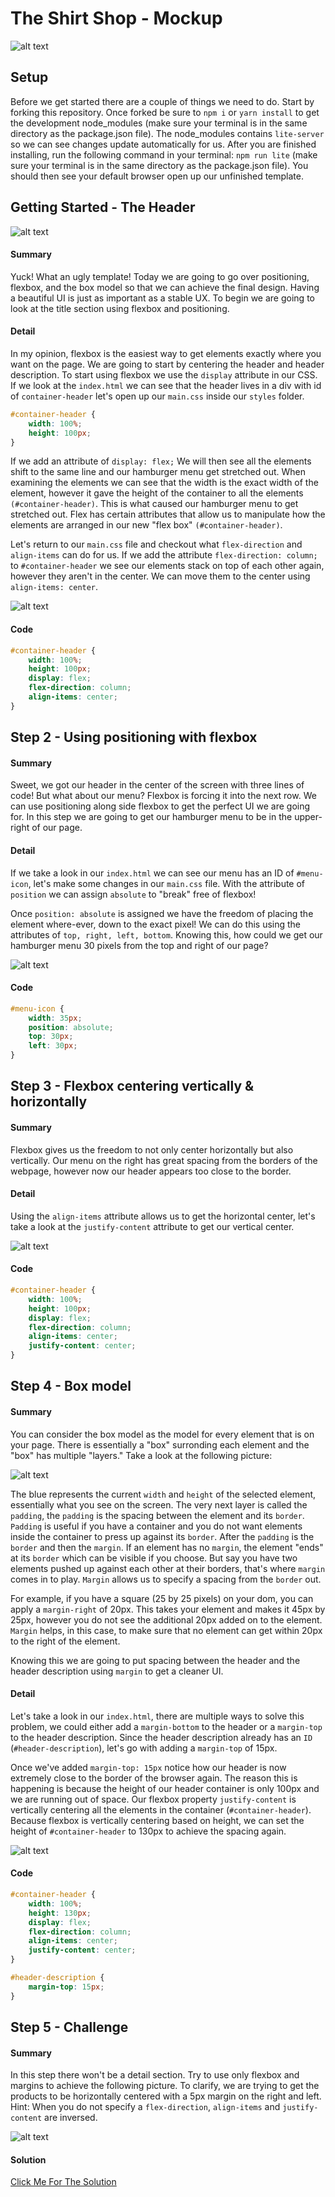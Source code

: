 # The Shirt Shop - Mockup

![alt text](https://github.com/j-lemire/DevMtn-CSS-Store/blob/master/readme/finished.png "Finished Template")

## Setup
Before we get started there are a couple of things we need to do. Start by forking this repository. Once forked be sure to `npm i` or `yarn install` to get the development node_modules (make sure your terminal is in the same directory as the package.json file). The node_modules contains `lite-server` so we can see changes update automatically for us. After you are finished installing, run the following command in your terminal: `npm run lite` (make sure your terminal is in the same directory as the package.json file). You should then see your default browser open up our unfinished template.

## Getting Started - The Header
![alt text](https://github.com/j-lemire/DevMtn-CSS-Store/blob/master/readme/unfinished.png "Unfinished Template")
#### Summary
Yuck! What an ugly template! Today we are going to go over positioning, flexbox, and the box model so that we can achieve the final design. Having a beautiful UI is just as important as a stable UX. To begin we are going to look at the title section using flexbox and positioning.
#### Detail
In my opinion, flexbox is the easiest way to get elements exactly where you want on the page. We are going to start by centering the header and header description. To start using flexbox we use the `display` attribute in our CSS. 
If we look at the `index.html` we can see that the header lives in a div with id of `container-header` let's open up our `main.css` inside our `styles` folder.
```css
#container-header {
	width: 100%;
	height: 100px;
}
```
If we add an attribute of `display: flex;` We will then see all the elements shift to the same line and our hamburger menu get stretched out. When examining the elements we can see that the width is the exact width of the element, however it gave the height of the container to all the elements `(#container-header)`. This is what caused our hamburger menu to get stretched out. Flex has certain attributes that allow us to manipulate how the elements are arranged in our new "flex box" `(#container-header)`.

Let's return to our `main.css` file and checkout what `flex-direction` and `align-items` can do for us. If we add the attribute `flex-direction: column;` to `#container-header` we see our elements stack on top of each other again, however they aren't in the center. We can move them to the center using `align-items: center`. 

![alt text](https://github.com/j-lemire/DevMtn-CSS-Store/blob/master/readme/center-header.png "Center Header")
#### Code
```css
#container-header {
	width: 100%;
	height: 100px;
	display: flex;
	flex-direction: column;
	align-items: center;
}
```
## Step 2 - Using positioning with flexbox
#### Summary
Sweet, we got our header in the center of the screen with three lines of code! But what about our menu? Flexbox is forcing it into the next row. We can use positioning along side flexbox to get the perfect UI we are going for. In this step we are going to get our hamburger menu to be in the upper-right of our page.

#### Detail
If we take a look in our `index.html` we can see our menu has an ID of `#menu-icon`, let's make some changes in our `main.css` file. With the attribute of `position` we can assign `absolute` to "break" free of flexbox!

Once `position: absolute` is assigned we have the freedom of placing the element where-ever, down to the exact pixel! We can do this using the attributes of `top, right, left, bottom`. Knowing this, how could we get our hamburger menu 30 pixels from the top and right of our page?

![alt text](https://github.com/j-lemire/DevMtn-CSS-Store/blob/master/readme/positionMenu.png "Position Menu")

#### Code
```css
#menu-icon {
	width: 35px;
	position: absolute;
	top: 30px;
	left: 30px;
}
```

## Step 3 - Flexbox centering vertically & horizontally
#### Summary
Flexbox gives us the freedom to not only center horizontally but also vertically. Our menu on the right has great spacing from the borders of the webpage, however now our header appears too close to the border. 

#### Detail
Using the `align-items` attribute allows us to get the horizontal center, let's take a look at the `justify-content` attribute to get our vertical center.

![alt text](https://github.com/j-lemire/DevMtn-CSS-Store/blob/master/readme/justifyContent.png "Justify Content")

#### Code
```css
#container-header {
	width: 100%;
	height: 100px;
	display: flex;
	flex-direction: column;
	align-items: center;
	justify-content: center;
}
```

## Step 4 - Box model
#### Summary
You can consider the box model as the model for every element that is on your page. There is essentially a "box" surronding each element and the "box" has multiple "layers." Take a look at the following picture:

![alt text](https://github.com/j-lemire/DevMtn-CSS-Store/blob/master/readme/boxModel.png "Box Model")

The blue represents the current `width` and `height` of the selected element, essentially what you see on the screen. The very next layer is called the `padding`, the `padding` is the spacing between the element and its `border`. `Padding` is useful if you have a container and you do not want elements inside the container to press up against its `border`. After the `padding` is the `border` and then the `margin`. If an element has no `margin`, the element "ends" at its `border` which can be visible if you choose. But say you have two elements pushed up against each other at their borders, that's where `margin` comes in to play. `Margin` allows us to specify a spacing from the `border` out.

For example, if you have a square (25 by 25 pixels) on your dom, you can apply a `margin-right` of 20px. This takes your element and makes it 45px by 25px, however you do not see the additional 20px added on to the element. `Margin` helps, in this case, to make sure that no element can get within 20px to the right of the element. 

Knowing this we are going to put spacing between the header and the header description using `margin` to get a cleaner UI.

#### Detail
Let's take a look in our `index.html`, there are multiple ways to solve this problem, we could either add a `margin-bottom` to the header or a `margin-top` to the header description. Since the header description already has an `ID` (`#header-description`), let's go with adding a `margin-top` of 15px.

Once we've added `margin-top: 15px` notice how our header is now extremely close to the border of the browser again. The reason this is happening is because the height of our header container is only 100px and we are running out of space. Our flexbox property `justify-content` is vertically centering all the elements in the container (`#container-header`). Because flexbox is vertically centering based on height, we can set the height of `#container-header` to 130px to achieve the spacing again.

![alt text](https://github.com/j-lemire/DevMtn-CSS-Store/blob/master/readme/spacing.png "Spacing")

#### Code
```css
#container-header {
	width: 100%;
	height: 130px;
	display: flex;
	flex-direction: column;
	align-items: center;
	justify-content: center;
}

#header-description {
	margin-top: 15px;
}

```

## Step 5 - Challenge
#### Summary
In this step there won't be a detail section. Try to use only flexbox and margins to achieve the following picture. To clarify, we are trying to get the products to be horizontally centered with a 5px margin on the right and left. Hint: When you do not specify a `flex-direction`, `align-items` and `justify-content` are inversed.

![alt text](https://github.com/j-lemire/DevMtn-CSS-Store/blob/master/readme/challenge.png "Challenge")

#### Solution
[Click Me For The Solution](http://pastebin.com/0twY1wKd)